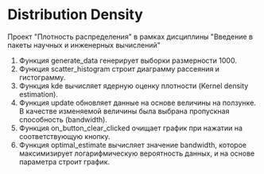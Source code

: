 # Distribution Density
Проект "Плотность распределения" в рамках дисциплины "Введение в пакеты научных и инженерных вычислений"

1. Функция generate_data генерирует выборки размерности 1000.
2. Функция scatter_histogram строит диаграмму рассеяния и гистограмму.
3. Функция kde вычисляет ядерную оценку плотности (Kernel density estimation).
4. Функция update обновляет данные на основе величины на ползунке. В качестве изменяемой величины была выбрана пропускная способность (bandwidth).
5. Функция on_button_clear_clicked очищает график при нажатии на соответствующую кнопку.
6. Функция optimal_estimate вычисляет значение bandwidth, которое максимизирует логарифмическую вероятность данных, и на основе параметра строит график.
